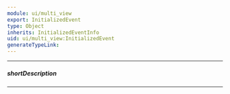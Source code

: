 ```yaml
---
module: ui/multi_view
export: InitializedEvent
type: Object
inherits: InitializedEventInfo
uid: ui/multi_view:InitializedEvent
generateTypeLink: 
---
```

---
##### shortDescription
<!-- Description goes here -->

---
<!-- Description goes here -->